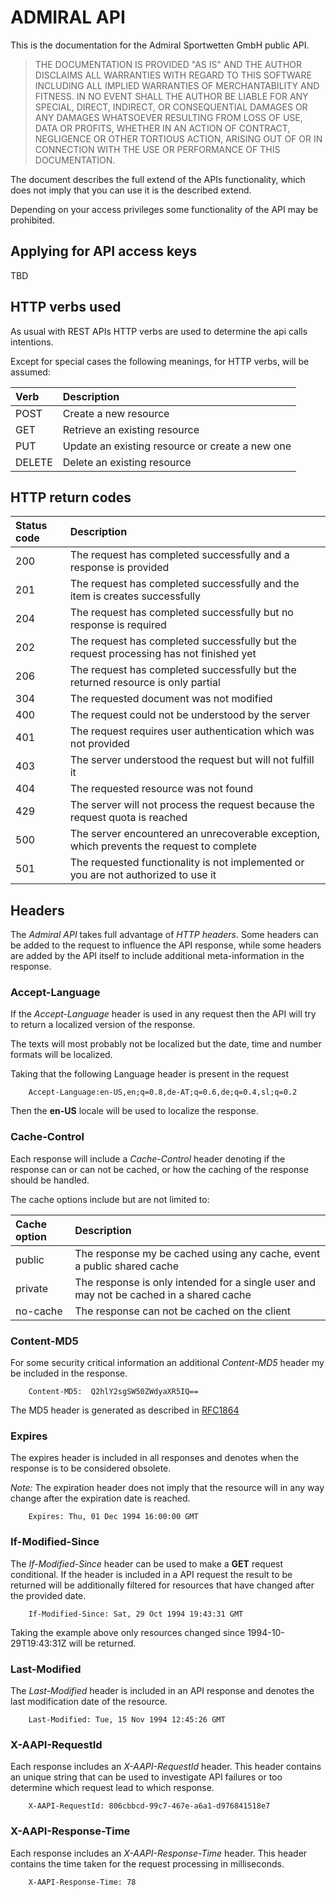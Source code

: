 # ADMIRAL API

This is the documentation for the Admiral Sportwetten GmbH public API.

> THE DOCUMENTATION IS PROVIDED "AS IS" AND THE AUTHOR DISCLAIMS ALL WARRANTIES WITH REGARD TO THIS SOFTWARE INCLUDING ALL IMPLIED WARRANTIES OF MERCHANTABILITY AND FITNESS. IN NO EVENT SHALL THE AUTHOR BE LIABLE FOR ANY SPECIAL, DIRECT, INDIRECT, OR CONSEQUENTIAL DAMAGES OR ANY DAMAGES WHATSOEVER RESULTING FROM LOSS OF USE, DATA OR PROFITS, WHETHER IN AN ACTION OF CONTRACT, NEGLIGENCE OR OTHER TORTIOUS ACTION, ARISING OUT OF OR IN CONNECTION WITH THE USE OR PERFORMANCE OF THIS DOCUMENTATION.

The document describes the full extend of the APIs functionality, which does not
imply that you can use it is the described extend.

Depending on your access privileges some functionality of the API may be prohibited.

## Applying for API access keys

TBD

## HTTP verbs used

As usual with REST APIs HTTP verbs are used to determine the api calls intentions.

Except for special cases the following meanings, for HTTP verbs,  will be assumed:

| Verb     | Description     |
| :------------- | :------------- |
| POST | Create a new resource |
| GET | Retrieve an existing resource |
| PUT | Update an existing resource or create a new one |
| DELETE | Delete an existing resource |

## HTTP return codes

| Status code | Description     |
| :------------- | :------------- |
| 200 | The request has completed successfully and a response is provided |
| 201 | The request has completed successfully and the item is creates successfully |
| 204 | The request has completed successfully but no response is required |
| 202 | The request has completed successfully but the request processing has not finished yet |
| 206 | The request has completed successfully but the returned resource is only partial |
| 304 | The requested document was not modified |
| 400 | The request could not be understood by the server |
| 401 | The request requires user authentication which was not provided |
| 403 | The server understood the request but will not fulfill it |
| 404 | The requested resource was not found |
| 429 | The server will not process the request because the request quota is reached |
| 500 | The server encountered an unrecoverable exception, which prevents the request to complete |
| 501 | The requested functionality is not implemented or you are not authorized to use it |

## Headers

The _Admiral API_ takes full advantage of _HTTP headers_. Some headers can be
added to the request to influence the API response, while some headers are
added by the API itself to include additional meta-information in the response.

 ### Accept-Language

 If the _Accept-Language_ header is used in any request then the API will try to return
 a localized version of the response.

 The texts will most probably not be localized but the date, time and number
 formats will be localized.

 Taking that the following Language header is present in the request

        Accept-Language:en-US,en;q=0.8,de-AT;q=0.6,de;q=0.4,sl;q=0.2

Then the __en-US__ locale will be used to localize the response.

### Cache-Control

Each response will include a _Cache-Control_ header denoting if the response can
or can not be cached, or how the caching of the response should be handled.

The cache options include but are not limited to:

| Cache option | Description |
| :--- | :--- |
| public | The response my be cached using any cache, event a public shared cache |
| private | The response is only intended for a single user and may not be cached in a shared cache |
| no-cache | The response can not be cached on the client |

### Content-MD5

For some security critical information an additional _Content-MD5_ header my be included in the response.

        Content-MD5:  Q2hlY2sgSW50ZWdyaXR5IQ==

The MD5 header is generated as described in [RFC1864](https://tools.ietf.org/html/rfc1864)

### Expires

The expires header is included in all responses and denotes when the response is
to be considered obsolete.

_Note:_ The expiration header does not imply that the resource will in any way change after the expiration date is reached.

        Expires: Thu, 01 Dec 1994 16:00:00 GMT

### If-Modified-Since

The _If-Modified-Since_ header can be used to make a __GET__ request conditional.
If the header is included in a API request the result to be returned will be
additionally filtered for resources that have changed after the provided date.

        If-Modified-Since: Sat, 29 Oct 1994 19:43:31 GMT

Taking the example above only resources changed since 1994-10-29T19:43:31Z will
be returned.

### Last-Modified

The _Last-Modified_ header is included in an API response and denotes the last
modification date of the resource.

        Last-Modified: Tue, 15 Nov 1994 12:45:26 GMT

### X-AAPI-RequestId

Each response includes an _X-AAPI-RequestId_ header. This header contains an
unique string that can be used to investigate API failures or too determine
which request lead to which response.

        X-AAPI-RequestId: 806cbbcd-99c7-467e-a6a1-d976841518e7

### X-AAPI-Response-Time

Each response includes an _X-AAPI-Response-Time_ header. This header contains
the time taken for the request processing in milliseconds.

        X-AAPI-Response-Time: 78
